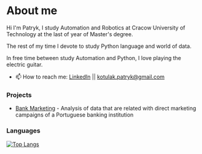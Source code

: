 # About me
Hi I'm Patryk,  I study Automation and Robotics at Cracow University of Technology at the last of year of Master's degree. 

The rest of my time I devote to study Python language and world of data.

In free time between study Automation and Python, I love playing the electric guitar.

- 📫 How to reach me: [LinkedIn](https://www.linkedin.com/in/patryk-kotulak/) || kotulak.patryk@gmail.com


### Projects

- [Bank Marketing](https://github.com/PatrykKotulak/Portfolio/tree/main/Bank_Marketing) - Analysis of data that are related with direct marketing campaigns of a Portuguese banking institution


### Languages

[![Top Langs](https://github-readme-stats.vercel.app/api/top-langs/?username=PatrykKotulak&layout=compact&langs_count=10)](https://github.com/PatrykKotulak)
